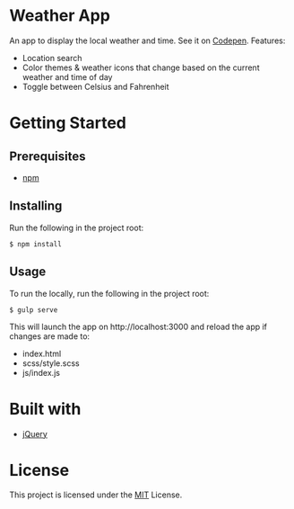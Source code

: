 # Weather App

An app to display the local weather and time. See it on 
[Codepen](https://codepen.io/iNaesu/pen/mwaOmx). Features:
* Location search
* Color themes & weather icons that change based on the current weather and time
  of day
* Toggle between Celsius and Fahrenheit


# Getting Started

## Prerequisites

* [npm](https://www.npmjs.com/get-npm)

## Installing

Run the following in the project root:

    $ npm install

## Usage

To run the locally, run the following in the project root:

    $ gulp serve

This will launch the app on http://localhost:3000 and reload the app if changes
are made to:
* index.html
* scss/style.scss
* js/index.js 


# Built with

* [jQuery](http://code.jquery.com/)


# License

This project is licensed under the [MIT](https://opensource.org/licenses/MIT) 
License.
